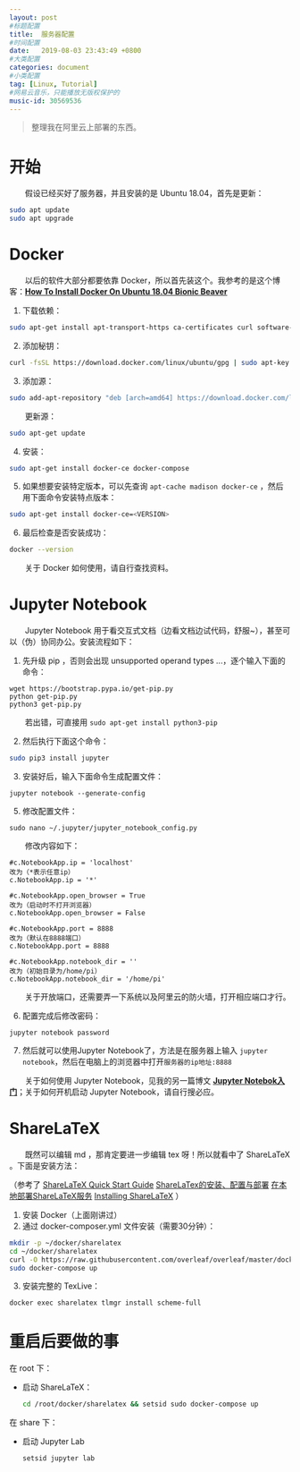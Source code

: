 ```yaml
---
layout: post
#标题配置
title:  服务器配置
#时间配置
date:   2019-08-03 23:43:49 +0800
#大类配置
categories: document
#小类配置
tag: [Linux, Tutorial]
#网易云音乐，只能播放无版权保护的
music-id: 30569536
---
```




>整理我在阿里云上部署的东西。

<!-- more -->



# 开始

&emsp;&emsp;假设已经买好了服务器，并且安装的是 Ubuntu 18.04，首先是更新：

```bash
sudo apt update
sudo apt upgrade
```



# Docker

&emsp;&emsp;以后的软件大部分都要依靠 Docker，所以首先装这个。我参考的是这个博客：[**How To Install Docker On Ubuntu 18.04 Bionic Beaver**](https://phoenixnap.com/kb/how-to-install-docker-on-ubuntu-18-04)

1. 下载依赖：

```bash
sudo apt-get install apt-transport-https ca-certificates curl software-properties-common
```

2. 添加秘钥：

```bash
curl -fsSL https://download.docker.com/linux/ubuntu/gpg | sudo apt-key add -
```

3. 添加源：

```bash
sudo add-apt-repository "deb [arch=amd64] https://download.docker.com/linux/ubuntu  $(lsb_release -cs)  stable"
```

&emsp;&emsp;更新源：

```bash
sudo apt-get update
```

4. 安装：

```bash
sudo apt-get install docker-ce docker-compose
```

5. 如果想要安装特定版本，可以先查询 `apt-cache madison docker-ce` ，然后用下面命令安装特点版本：

```bash
sudo apt-get install docker-ce=<VERSION>
```

6. 最后检查是否安装成功：

```bash
docker --version
```



&emsp;&emsp;关于 Docker 如何使用，请自行查找资料。



# Jupyter Notebook

&emsp;&emsp;Jupyter Notebook 用于看交互式文档（边看文档边试代码，舒服~），甚至可以（伪）协同办公。安装流程如下：

1. 先升级 pip ，否则会出现 unsupported operand types ...，逐个输入下面的命令：

```shell
wget https://bootstrap.pypa.io/get-pip.py
python get-pip.py
python3 get-pip.py
```

&emsp;&emsp;若出错，可直接用 `sudo apt-get install python3-pip`


2. 然后执行下面这个命令：

~~~bash
sudo pip3 install jupyter
~~~

3. 安装好后，输入下面命令生成配置文件：

```shell
jupyter notebook --generate-config
```

5. 修改配置文件：

```shell
sudo nano ~/.jupyter/jupyter_notebook_config.py
```

&emsp;&emsp;修改内容如下：

```shell
#c.NotebookApp.ip = 'localhost'
改为（*表示任意ip）
c.NotebookApp.ip = '*'
```

```shell
#c.NotebookApp.open_browser = True
改为（启动时不打开浏览器）
c.NotebookApp.open_browser = False
```

```shell
#c.NotebookApp.port = 8888
改为（默认在8888端口）
c.NotebookApp.port = 8888
```

```shell
#c.NotebookApp.notebook_dir = ''
改为（初始目录为/home/pi）
c.NotebookApp.notebook_dir = '/home/pi'
```

&emsp;&emsp;关于开放端口，还需要弄一下系统以及阿里云的防火墙，打开相应端口才行。


6. 配置完成后修改密码：

```shell
jupyter notebook password
```

7. 然后就可以使用Jupyter Notebook了，方法是在服务器上输入 `jupyter notebook`，然后在电脑上的浏览器中打开`服务器的ip地址:8888`



&emsp;&emsp;关于如何使用 Jupyter Notebook，见我的另一篇博文 [**Jupyter Notebok入门**](https://toddzhoufeng.github.io/2019/07/22/jupyter-notebook-tutorial/)；关于如何开机启动 Jupyter Notebook，请自行搜必应。



# ShareLaTeX

&emsp;&emsp;既然可以编辑 md ，那肯定要进一步编辑 tex 呀！所以就看中了 ShareLaTeX 。下面是安装方法：

（参考了 [ShareLaTeX Quick Start Guide](https://github.com/overleaf/overleaf/wiki/Quick-Start-Guide)  [ShareLaTex的安装、配置与部署](https://zhuanlan.zhihu.com/p/54088512)  [在本地部署ShareLaTeX服务](https://blog.csdn.net/sofair/article/details/80994960)  [Installing ShareLaTeX](https://www.scaleway.com/en/docs/installing-sharelatex-ubuntu/) ）

1. 安装 Docker（上面刚讲过）
2. 通过 docker-composer.yml 文件安装（需要30分钟）：

```bash
mkdir -p ~/docker/sharelatex
cd ~/docker/sharelatex
curl -O https://raw.githubusercontent.com/overleaf/overleaf/master/docker-compose.yml
sudo docker-compose up
```

3. 安装完整的 TexLive：

```bash
docker exec sharelatex tlmgr install scheme-full
```



# 重启后要做的事

在 root 下：

* 启动 ShareLaTeX：
  ```bash
  cd /root/docker/sharelatex && setsid sudo docker-compose up
  ```



在 share 下：

* 启动 Jupyter Lab

  ```tree
  setsid jupyter lab
  ```

  

